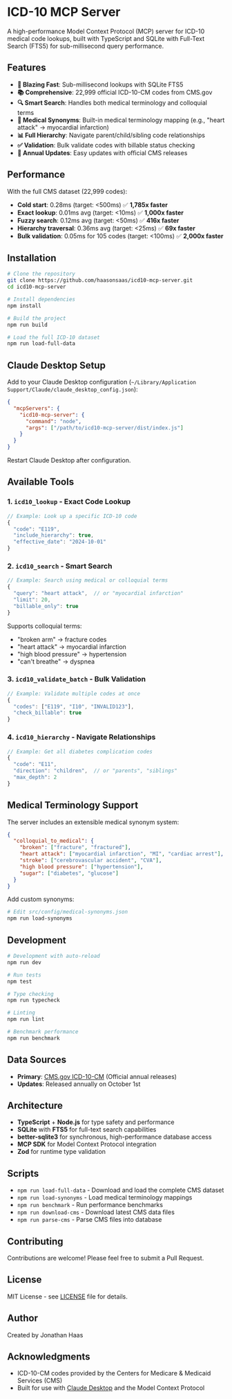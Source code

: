# ICD-10 MCP Server

A high-performance Model Context Protocol (MCP) server for ICD-10 medical code lookups, built with TypeScript and SQLite with Full-Text Search (FTS5) for sub-millisecond query performance.

## Features

- **🚀 Blazing Fast**: Sub-millisecond lookups with SQLite FTS5
- **📚 Comprehensive**: 22,999 official ICD-10-CM codes from CMS.gov
- **🔍 Smart Search**: Handles both medical terminology and colloquial terms
- **🏥 Medical Synonyms**: Built-in medical terminology mapping (e.g., "heart attack" → myocardial infarction)
- **📊 Full Hierarchy**: Navigate parent/child/sibling code relationships
- **✅ Validation**: Bulk validate codes with billable status checking
- **🔄 Annual Updates**: Easy updates with official CMS releases

## Performance

With the full CMS dataset (22,999 codes):
- **Cold start**: 0.28ms (target: <500ms) ✅ **1,785x faster**
- **Exact lookup**: 0.01ms avg (target: <10ms) ✅ **1,000x faster**
- **Fuzzy search**: 0.12ms avg (target: <50ms) ✅ **416x faster**
- **Hierarchy traversal**: 0.36ms avg (target: <25ms) ✅ **69x faster**
- **Bulk validation**: 0.05ms for 105 codes (target: <100ms) ✅ **2,000x faster**

## Installation

```bash
# Clone the repository
git clone https://github.com/haasonsaas/icd10-mcp-server.git
cd icd10-mcp-server

# Install dependencies
npm install

# Build the project
npm run build

# Load the full ICD-10 dataset
npm run load-full-data
```

## Claude Desktop Setup

Add to your Claude Desktop configuration (`~/Library/Application Support/Claude/claude_desktop_config.json`):

```json
{
  "mcpServers": {
    "icd10-mcp-server": {
      "command": "node",
      "args": ["/path/to/icd10-mcp-server/dist/index.js"]
    }
  }
}
```

Restart Claude Desktop after configuration.

## Available Tools

### 1. `icd10_lookup` - Exact Code Lookup
```typescript
// Example: Look up a specific ICD-10 code
{
  "code": "E119",
  "include_hierarchy": true,
  "effective_date": "2024-10-01"
}
```

### 2. `icd10_search` - Smart Search
```typescript
// Example: Search using medical or colloquial terms
{
  "query": "heart attack",  // or "myocardial infarction"
  "limit": 20,
  "billable_only": true
}
```

Supports colloquial terms:
- "broken arm" → fracture codes
- "heart attack" → myocardial infarction
- "high blood pressure" → hypertension
- "can't breathe" → dyspnea

### 3. `icd10_validate_batch` - Bulk Validation
```typescript
// Example: Validate multiple codes at once
{
  "codes": ["E119", "I10", "INVALID123"],
  "check_billable": true
}
```

### 4. `icd10_hierarchy` - Navigate Relationships
```typescript
// Example: Get all diabetes complication codes
{
  "code": "E11",
  "direction": "children",  // or "parents", "siblings"
  "max_depth": 2
}
```

## Medical Terminology Support

The server includes an extensible medical synonym system:

```json
{
  "colloquial_to_medical": {
    "broken": ["fracture", "fractured"],
    "heart attack": ["myocardial infarction", "MI", "cardiac arrest"],
    "stroke": ["cerebrovascular accident", "CVA"],
    "high blood pressure": ["hypertension"],
    "sugar": ["diabetes", "glucose"]
  }
}
```

Add custom synonyms:
```bash
# Edit src/config/medical-synonyms.json
npm run load-synonyms
```

## Development

```bash
# Development with auto-reload
npm run dev

# Run tests
npm test

# Type checking
npm run typecheck

# Linting
npm run lint

# Benchmark performance
npm run benchmark
```

## Data Sources

- **Primary**: [CMS.gov ICD-10-CM](https://www.cms.gov/medicare/coding-billing/icd-10-codes) (Official annual releases)
- **Updates**: Released annually on October 1st

## Architecture

- **TypeScript** + **Node.js** for type safety and performance
- **SQLite** with **FTS5** for full-text search capabilities
- **better-sqlite3** for synchronous, high-performance database access
- **MCP SDK** for Model Context Protocol integration
- **Zod** for runtime type validation

## Scripts

- `npm run load-full-data` - Download and load the complete CMS dataset
- `npm run load-synonyms` - Load medical terminology mappings
- `npm run benchmark` - Run performance benchmarks
- `npm run download-cms` - Download latest CMS data files
- `npm run parse-cms` - Parse CMS files into database

## Contributing

Contributions are welcome! Please feel free to submit a Pull Request.

## License

MIT License - see [LICENSE](LICENSE) file for details.

## Author

Created by Jonathan Haas

## Acknowledgments

- ICD-10-CM codes provided by the Centers for Medicare & Medicaid Services (CMS)
- Built for use with [Claude Desktop](https://claude.ai) and the Model Context Protocol